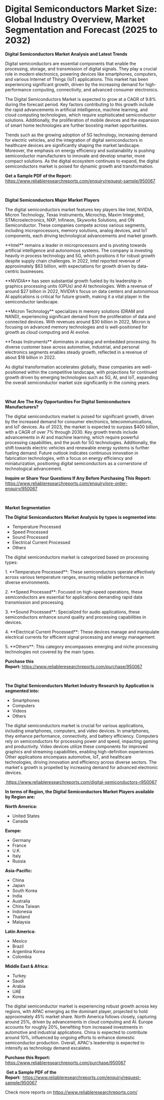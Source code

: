 <p><h1>Digital Semiconductors Market Size: Global Industry Overview, Market Segmentation and Forecast (2025 to 2032)</h1></p><p><strong>Digital Semiconductors Market Analysis and Latest Trends</strong></p>
<p><p>Digital semiconductors are essential components that enable the processing, storage, and transmission of digital signals. They play a crucial role in modern electronics, powering devices like smartphones, computers, and various Internet of Things (IoT) applications. This market has been experiencing significant growth, driven by the increasing demand for high-performance computing, connectivity, and advanced consumer electronics.</p><p>The Digital Semiconductors Market is expected to grow at a CAGR of 9.8% during the forecast period. Key factors contributing to this growth include the rapid advancements in artificial intelligence, machine learning, and cloud computing technologies, which require sophisticated semiconductor solutions. Additionally, the proliferation of mobile devices and the expansion of smart home technologies are further boosting market opportunities.</p><p>Trends such as the growing adoption of 5G technology, increasing demand for electric vehicles, and the integration of digital semiconductors in healthcare devices are significantly shaping the market landscape. Moreover, the emphasis on energy efficiency and sustainability is pushing semiconductor manufacturers to innovate and develop smarter, more compact solutions. As the digital ecosystem continues to expand, the digital semiconductors market is poised for dynamic growth and transformation.</p></p>
<p><strong>Get a Sample PDF of the Report:&nbsp;</strong> <a href="https://www.reliableresearchreports.com/enquiry/request-sample/950067?utm_campaign=2954&utm_medium=2&utm_source=Github&utm_content=ia&utm_term=07032025&utm_id=digital-semiconductors">https://www.reliableresearchreports.com/enquiry/request-sample/950067</a></p>
<p>&nbsp;</p>
<p><strong>Digital Semiconductors Major Market Players</strong></p>
<p><p>The digital semiconductors market features key players like Intel, NVIDIA, Micron Technology, Texas Instruments, Microchip, Maxim Integrated, STMicroelectronics, NXP, Infineon, Skyworks Solutions, and ON Semiconductor. These companies compete across various segments, including microprocessors, memory solutions, analog devices, and IoT components, each driving technological advancements and market growth.</p><p>**Intel** remains a leader in microprocessors and is pivoting towards artificial intelligence and autonomous systems. The company is investing heavily in process technology and 5G, which positions it for robust growth despite supply chain challenges. In 2022, Intel reported revenue of approximately $63 billion, with expectations for growth driven by data-centric businesses.</p><p>**NVIDIA** has seen substantial growth fueled by its leadership in graphics processing units (GPUs) and AI technologies. With a revenue of around $27 billion in 2022, NVIDIA's focus on data centers and autonomous AI applications is critical for future growth, making it a vital player in the semiconductor landscape.</p><p>**Micron Technology** specializes in memory solutions (DRAM and NAND), experiencing significant demand from the proliferation of data and connected devices. With revenues around $30 billion in 2022, Micron is focusing on advanced memory technologies and is well-positioned for growth as cloud computing and AI evolve.</p><p>**Texas Instruments** dominates in analog and embedded processing. Its diverse customer base across automotive, industrial, and personal electronics segments enables steady growth, reflected in a revenue of about $18 billion in 2022. </p><p>As digital transformation accelerates globally, these companies are well-positioned within the competitive landscape, with projections for continued growth driven by emerging technologies such as 5G, AI, and IoT, expanding the overall semiconductor market size significantly in the coming years.</p></p>
<p>&nbsp;</p>
<p><strong>What Are The Key Opportunities For Digital Semiconductors Manufacturers?</strong></p>
<p><p>The digital semiconductors market is poised for significant growth, driven by the increased demand for consumer electronics, telecommunications, and IoT devices. As of 2023, the market is expected to surpass $400 billion, with a CAGR of over 7% through 2030. Key growth trends include advancements in AI and machine learning, which require powerful processing capabilities, and the push for 5G technologies. Additionally, the shift towards electric vehicles and renewable energy systems is further fueling demand. Future outlook indicates continuous innovation in fabrication technologies, with a focus on energy efficiency and miniaturization, positioning digital semiconductors as a cornerstone of technological advancement.</p></p>
<p><strong>Inquire or Share Your Questions If Any Before Purchasing This Report:</strong> <a href="https://www.reliableresearchreports.com/enquiry/pre-order-enquiry/950067?utm_campaign=2954&utm_medium=2&utm_source=Github&utm_content=ia&utm_term=07032025&utm_id=digital-semiconductors">https://www.reliableresearchreports.com/enquiry/pre-order-enquiry/950067</a></p>
<p>&nbsp;</p>
<p><strong>Market Segmentation</strong></p>
<p><strong>The Digital Semiconductors Market Analysis by types is segmented into:</strong></p>
<p><ul><li>Temperature Processed</li><li>Speed Processed</li><li>Sound Processed</li><li>Electrical Current Processed</li><li>Others</li></ul></p>
<p><p>The digital semiconductors market is categorized based on processing types: </p><p>1. **Temperature Processed**: These semiconductors operate effectively across various temperature ranges, ensuring reliable performance in diverse environments.</p><p>   </p><p>2. **Speed Processed**: Focused on high-speed operations, these semiconductors are essential for applications demanding rapid data transmission and processing.</p><p>3. **Sound Processed**: Specialized for audio applications, these semiconductors enhance sound quality and processing capabilities in devices.</p><p>4. **Electrical Current Processed**: These devices manage and manipulate electrical currents for efficient signal processing and energy management.</p><p>5. **Others**: This category encompasses emerging and niche processing technologies not covered by the main types.</p></p>
<p><strong>Purchase this Report:&nbsp;</strong><a href="https://www.reliableresearchreports.com/purchase/950067?utm_campaign=2954&utm_medium=2&utm_source=Github&utm_content=ia&utm_term=07032025&utm_id=digital-semiconductors">https://www.reliableresearchreports.com/purchase/950067</a></p>
<p>&nbsp;</p>
<p><strong>The Digital Semiconductors Market Industry Research by Application is segmented into:</strong></p>
<p><ul><li>Smartphones</li><li>Computers</li><li>Videos</li><li>Others</li></ul></p>
<p><p>The digital semiconductors market is crucial for various applications, including smartphones, computers, and video devices. In smartphones, they enhance performance, connectivity, and battery efficiency. Computers rely on semiconductors for processing power and speed, impacting gaming and productivity. Video devices utilize these components for improved graphics and streaming capabilities, enabling high-definition experiences. Other applications encompass automotive, IoT, and healthcare technologies, driving innovation and efficiency across diverse sectors. The market's growth is propelled by increasing demand for advanced electronic devices.</p></p>
<p><a href="https://www.reliableresearchreports.com/digital-semiconductors-r950067?utm_campaign=2954&utm_medium=2&utm_source=Github&utm_content=ia&utm_term=07032025&utm_id=digital-semiconductors">&nbsp;https://www.reliableresearchreports.com/digital-semiconductors-r950067</a></p>
<p><strong>In terms of Region, the Digital Semiconductors Market Players available by Region are:</strong></p>
<p>
    <p> <strong> North America: </strong>
        <ul>
            <li>United States</li>
            <li>Canada</li>
        </ul>
        </p> 
    <p> <strong> Europe: </strong>
        <ul>
            <li>Germany</li>
            <li>France</li>
            <li>U.K.</li>
            <li>Italy</li>
            <li>Russia</li>
        </ul>
        </p> 
    <p> <strong> Asia-Pacific: </strong>
        <ul>
            <li>China</li>
            <li>Japan</li>
            <li>South Korea</li>
            <li>India</li>
            <li>Australia</li>
            <li>China Taiwan</li>
            <li>Indonesia</li>
            <li>Thailand</li>
            <li>Malaysia</li>
        </ul>
        </p> 
    <p> <strong> Latin America: </strong>
        <ul>
            <li>Mexico</li>
            <li>Brazil</li>
            <li>Argentina Korea</li>
            <li>Colombia</li>
        </ul>
        </p> 
    <p> <strong> Middle East & Africa: </strong>
        <ul>
            <li>Turkey</li>
            <li>Saudi</li>
            <li>Arabia</li>
            <li>UAE</li>
            <li>Korea</li>
        </ul>
    </p>
    </p>
<p><p>The digital semiconductor market is experiencing robust growth across key regions, with APAC emerging as the dominant player, projected to hold approximately 45% market share. North America follows closely, capturing around 25%, driven by advancements in cloud computing and AI. Europe accounts for roughly 20%, benefiting from increased investments in automotive and industrial applications. China is expected to contribute around 10%, influenced by ongoing efforts to enhance domestic semiconductor production. Overall, APAC's leadership is expected to intensify as technology demand escalates.</p></p>
<p><strong>Purchase this Report: </strong><a href="https://www.reliableresearchreports.com/purchase/950067?utm_campaign=2954&utm_medium=2&utm_source=Github&utm_content=ia&utm_term=07032025&utm_id=digital-semiconductors">https://www.reliableresearchreports.com/purchase/950067</a></p>
<p>&nbsp;<strong>Get a Sample PDF of the Report:&nbsp;&nbsp;</strong><a href="https://www.reliableresearchreports.com/enquiry/request-sample/950067?utm_campaign=2954&utm_medium=2&utm_source=Github&utm_content=ia&utm_term=07032025&utm_id=digital-semiconductors">https://www.reliableresearchreports.com/enquiry/request-sample/950067</a></p>
<p><strong></strong></p>
<p>Check more reports on <a href="https://www.reliableresearchreports.com/?utm_campaign=2954&utm_medium=2&utm_source=Github&utm_content=ia&utm_term=07032025&utm_id=digital-semiconductors">https://www.reliableresearchreports.com/</a></p>